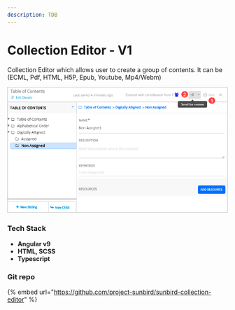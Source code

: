 ```yaml
---
description: TDB
---
```


# Collection Editor - V1

Collection Editor which allows user to create a group of contents. It can be (ECML, Pdf, HTML, H5P, Epub, Youtube, Mp4/Webm)

![](<../../../.gitbook/assets/image (2).png>)

### Tech Stack

* **Angular v9**
* **HTML, SCSS**
* **Typescript**

### Git repo

{% embed url="https://github.com/project-sunbird/sunbird-collection-editor" %}
